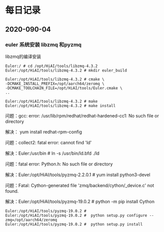 # 每日记录

## 2020-090-04

### euler 系统安装 libzmq 和pyzmq

libzmq的编译安装

```
Euler:/ # cd /opt/HiAI/tools/libzmq-4.3.2
Euler:/opt/HiAI/tools/libzmq-4.3.2 # mkdir euler_build

Euler:/opt/HiAI/tools/libzmq-4.3.2 # cmake \
-DCMAKE_INSTALL_PREFIX=/opt/aarch64/zeromq \
-DCMAKE_TOOLCHAIN_FILE=/opt/HiAI/tools/Euler.cmake \
..

Euler:/opt/HiAI/tools/libzmq-4.3.2 # make
Euler:/opt/HiAI/tools/libzmq-4.3.2 # make install
```

问题：gcc: error: /usr/lib/rpm/redhat/redhat-hardened-cc1: No such file or directory

解决： yum install redhat-rpm-config

问题：collect2: fatal error: cannot find 'ld'  

解决：Euler:/usr/bin # ln -s /usr/bin/ld.bfd ./ld

问题：fatal error: Python.h: No such file or directory

解决：Euler:/opt/HiAI/tools/pyzmq-2.2.0.1 # yum install python3-devel

问题：Fatal: Cython-generated file 'zmq/backend/cython/_device.c' not found.

解决：Euler:/opt/HiAI/tools/pyzmq-19.0.2 # python -m pip install Cython



```
Euler:/opt/HiAI/tools/pyzmq-19.0.2 # 
Euler:/opt/HiAI/tools/pyzmq-19.0.2 #  python setup.py configure --zmq=/opt/aarch64/zeromq
Euler:/opt/HiAI/tools/pyzmq-19.0.2 #  python setup.py install
```


